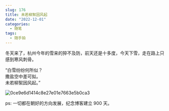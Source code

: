 ```yaml
---
slug: 176
title: 未若柳絮因风起
date: "2022-12-01"
categories: 
  - 随笔
tags: 
  - 随手拍
---
```


冬天来了，杭州今年的雪来的猝不及防，前天还是十多度，今天下雪，走在路上只感到寒风刺骨。


“白雪纷纷何所似？  
撒盐空中差可拟。  
未若柳絮因风起。”


![0ce9e6d1414c8e27e01e7663e5b0ca3](https://imgurl.zishu.me/images/old/20221201/0ce9e6d1414c8e27e01e7663e5b0ca3.2xavp9g9fac0.jpg)

ps: 一切都在朝好的方向发展，纪念博客建立 900 天。